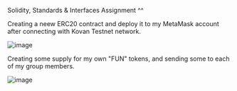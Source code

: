 
Solidity, Standards & Interfaces Assignment ^^



Creating a neew ERC20 contract and deploy it to my MetaMask account after connecting with Kovan Testnet network.

![image](https://user-images.githubusercontent.com/91940257/146655797-55786a42-8896-4432-86da-8e3f544fc9cc.png)


Creating some supply for my own "FUN" tokens, and sending some to each of my group members.

![image](https://user-images.githubusercontent.com/91940257/146655849-635b3584-d721-4e18-abbc-bd34e6c60849.png)

